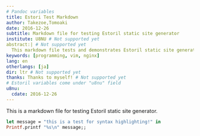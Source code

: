 ```yaml
---
# Pandoc variables
title: Estori Test Markdown
author: Takezoe,Tomoaki
date: 2016-12-26
subtitle: Markdown file for testing Estoril static site generator
institute: U8NU # Not supported yet
abstract:| # Not supported yet
  This markdown file tests and demonstrates Estoril static site generator.
keywords: [programming, vim, nginx]
lang: en
otherlangs: [ja]
dir: ltr # Not supported yet
thanks: Thanks to myself! # Not supported yet
# Estoril variables come under "u8nu" field
u8nu:
  cdate: 2016-12-26
---
```


This is a markdown file for testing Estoril static site generator.

```ocaml
let message = "this is a test for syntax highlighting!" in
Printf.printf "%s\n" message;;
```
